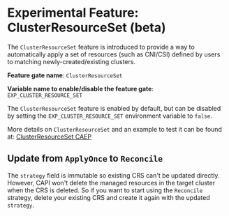 # Experimental Feature: ClusterResourceSet (beta)

The `ClusterResourceSet` feature is introduced to provide a way to automatically apply a set of resources (such as CNI/CSI) defined by users to matching newly-created/existing clusters.

**Feature gate name**: `ClusterResourceSet`

**Variable name to enable/disable the feature gate**: `EXP_CLUSTER_RESOURCE_SET`

The `ClusterResourceSet` feature is enabled by default, but can be disabled by setting the `EXP_CLUSTER_RESOURCE_SET` environment variable to `false`.

More details on `ClusterResourceSet` and an example to test it can be found at:
[ClusterResourceSet CAEP](https://github.com/kubernetes-sigs/cluster-api/blob/main/docs/proposals/20200220-cluster-resource-set.md)

## Update from `ApplyOnce` to `Reconcile`

The `strategy` field is immutable so existing CRS can't be updated directly. However, CAPI won't delete the managed resources in the target cluster when the CRS is deleted.
So if you want to start using the `Reconcile` strategy, delete your existing CRS and create it again with the updated `strategy`.
